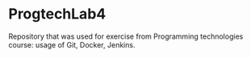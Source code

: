 # ProgtechLab4
Repository that was used for exercise from Programming technologies course: usage of Git, Docker, Jenkins.
